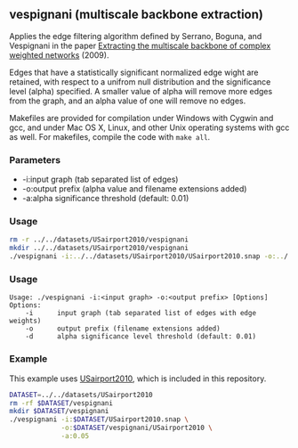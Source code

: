 vespignani (multiscale backbone extraction)
-------------------------------------------

Applies the edge filtering algorithm defined by Serrano, Boguna, and Vespignani
in the paper [Extracting the multiscale backbone of complex weighted networks](http://arxiv.org/pdf/0904.2389.pdf) (2009).

Edges that have a statistically significant normalized edge wight are retained,
with respect to a unifrom null distribution and the significance level (alpha)
specified. A smaller value of alpha will remove more edges from the graph, and
an alpha value of one will remove no edges.

Makefiles are provided for compilation under Windows with Cygwin and gcc,
and under Mac OS X, Linux, and other Unix operating systems with gcc as
well. For makefiles, compile the code with `make all`.

### Parameters ###

  - -i:input graph (tab separated list of edges)
  - -o:output prefix (alpha value and filename extensions added)
  - -a:alpha significance threshold (default: 0.01)

### Usage ###

```bash
rm -r ../../datasets/USairport2010/vespignani
mkdir ../../datasets/USairport2010/vespignani
./vespignani -i:../../datasets/USairport2010/USairport2010.snap -o:../../datasets/USairport2010/vespignani/USairport2010
```


### Usage ###

```
Usage: ./vespignani -i:<input graph> -o:<output prefix> [Options]
Options:
    -i      input graph (tab separated list of edges with edge weights)
    -o      output prefix (filename extensions added)
    -d      alpha significance level threshold (default: 0.01)
```

### Example ###

This example uses [USairport2010](/contrib/yins-enas/datasets/USairport2010),
which is included in this repository. 

```bash
DATASET=../../datasets/USairport2010
rm -rf $DATASET/vespignani
mkdir $DATASET/vespignani
./vespignani -i:$DATASET/USairport2010.snap \
             -o:$DATASET/vespignani/USairport2010 \
             -a:0.05
```